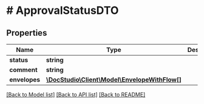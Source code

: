 # # ApprovalStatusDTO

## Properties

Name | Type | Description | Notes
------------ | ------------- | ------------- | -------------
**status** | **string** |  |
**comment** | **string** |  | [optional]
**envelopes** | [**\DocStudio\Client\Model\EnvelopeWithFlow[]**](EnvelopeWithFlow.md) |  | [optional]

[[Back to Model list]](../../README.md#models) [[Back to API list]](../../README.md#endpoints) [[Back to README]](../../README.md)
